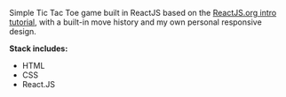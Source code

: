 <p>Simple Tic Tac Toe game built in ReactJS based on the <a href="https://reactjs.org/tutorial/tutorial.html" target="_blank">ReactJS.org intro tutorial</a>, with a built-in move history and my own personal responsive design.</p>

<p><strong>Stack includes:</strong></p>
<ul>
<li>HTML</li>
<li>CSS</li>
<li>React.JS</li>
</ul>
